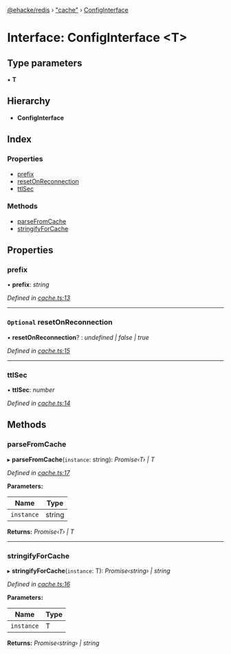 [@ehacke/redis](../README.md) › ["cache"](../modules/_cache_.md) › [ConfigInterface](_cache_.configinterface.md)

# Interface: ConfigInterface <**T**>

## Type parameters

▪ **T**

## Hierarchy

* **ConfigInterface**

## Index

### Properties

* [prefix](_cache_.configinterface.md#prefix)
* [resetOnReconnection](_cache_.configinterface.md#optional-resetonreconnection)
* [ttlSec](_cache_.configinterface.md#ttlsec)

### Methods

* [parseFromCache](_cache_.configinterface.md#parsefromcache)
* [stringifyForCache](_cache_.configinterface.md#stringifyforcache)

## Properties

###  prefix

• **prefix**: *string*

*Defined in [cache.ts:13](https://github.com/ehacke/redis/blob/07fa980/cache.ts#L13)*

___

### `Optional` resetOnReconnection

• **resetOnReconnection**? : *undefined | false | true*

*Defined in [cache.ts:15](https://github.com/ehacke/redis/blob/07fa980/cache.ts#L15)*

___

###  ttlSec

• **ttlSec**: *number*

*Defined in [cache.ts:14](https://github.com/ehacke/redis/blob/07fa980/cache.ts#L14)*

## Methods

###  parseFromCache

▸ **parseFromCache**(`instance`: string): *Promise‹T› | T*

*Defined in [cache.ts:17](https://github.com/ehacke/redis/blob/07fa980/cache.ts#L17)*

**Parameters:**

Name | Type |
------ | ------ |
`instance` | string |

**Returns:** *Promise‹T› | T*

___

###  stringifyForCache

▸ **stringifyForCache**(`instance`: T): *Promise‹string› | string*

*Defined in [cache.ts:16](https://github.com/ehacke/redis/blob/07fa980/cache.ts#L16)*

**Parameters:**

Name | Type |
------ | ------ |
`instance` | T |

**Returns:** *Promise‹string› | string*
